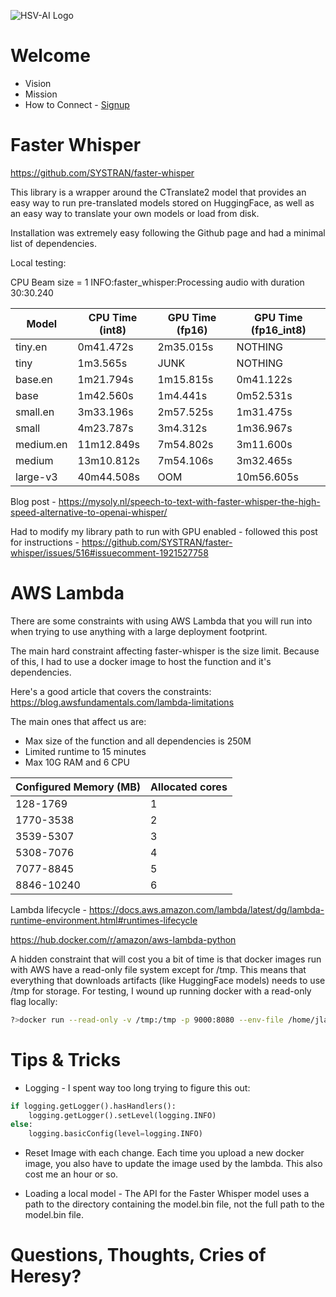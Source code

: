 ![HSV-AI Logo](https://hsv.ai/wp-content/uploads/2022/03/logo_v11_2022.png)


# Welcome

- Vision
- Mission
- How to Connect - [Signup](https://hsv.ai/subscribe)

# Faster Whisper

https://github.com/SYSTRAN/faster-whisper

This library is a wrapper around the CTranslate2 model that provides an easy way to run pre-translated models stored on HuggingFace, as well as an easy way to translate your own models or load from disk.

Installation was extremely easy following the Github page and had a minimal list of dependencies.

Local testing:

CPU
Beam size = 1
INFO:faster_whisper:Processing audio with duration 30:30.240

| Model      | CPU Time (int8)  | GPU Time (fp16) | GPU Time (fp16_int8) |
|------------|------------|----------|-------------|
| tiny.en    | 0m41.472s  | 2m35.015s | NOTHING |
| tiny       | 1m3.565s   | JUNK |  NOTHING | |
| base.en    | 1m21.794s  | 1m15.815s | 0m41.122s |
| base       | 1m42.560s  | 1m4.441s |  0m52.531s |
| small.en   | 3m33.196s  | 2m57.525s | 1m31.475s |
| small      | 4m23.787s  | 3m4.312s | 1m36.967s |
| medium.en  | 11m12.849s | 7m54.802s | 3m11.600s |
| medium     | 13m10.812s | 7m54.106s | 3m32.465s |
| large-v3   | 40m44.508s | OOM | 10m56.605s |


Blog post - https://mysoly.nl/speech-to-text-with-faster-whisper-the-high-speed-alternative-to-openai-whisper/

Had to modify my library path to run with GPU enabled - followed this post for instructions - https://github.com/SYSTRAN/faster-whisper/issues/516#issuecomment-1921527758


# AWS Lambda

There are some constraints with using AWS Lambda that you will run into when trying to use anything with a large deployment footprint.

The main hard constraint affecting faster-whisper is the size limit. Because of this, I had to use a docker image to host the function and it's dependencies.

Here's a good article that covers the constraints: https://blog.awsfundamentals.com/lambda-limitations

The main ones that affect us are:
- Max size of the function and all dependencies is 250M
- Limited runtime to 15 minutes
- Max 10G RAM and 6 CPU

| Configured Memory (MB) |	Allocated cores |
|------------------------|------------------|
| 128-1769 |	1 |
|1770-3538	| 2 |
|3539-5307	| 3 |
|5308-7076	| 4 |
|7077-8845	| 5 |
|8846-10240 |	6 |

Lambda lifecycle - https://docs.aws.amazon.com/lambda/latest/dg/lambda-runtime-environment.html#runtimes-lifecycle

https://hub.docker.com/r/amazon/aws-lambda-python

A hidden constraint that will cost you a bit of time is that docker images run with AWS have a read-only file system except for /tmp. This means that everything that downloads artifacts (like HuggingFace models) needs to use /tmp for storage. For testing, I wound up running docker with a read-only flag locally:

```bash
?>docker run --read-only -v /tmp:/tmp -p 9000:8080 --env-file /home/jlangley/git/transcribe/.test-env-file faster-whisper:latest
```

# Tips & Tricks

- Logging - I spent way too long trying to figure this out:
```python
if logging.getLogger().hasHandlers():
    logging.getLogger().setLevel(logging.INFO)
else:
    logging.basicConfig(level=logging.INFO)
```

- Reset Image with each change. Each time you upload a new docker image, you also have to update the image used by the lambda. This also cost me an hour or so.

- Loading a local model - The API for the Faster Whisper model uses a path to the directory containing the model.bin file, not the full path to the model.bin file.

# Questions, Thoughts, Cries of Heresy?